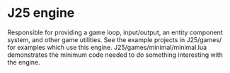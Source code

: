 # J25 engine
Responsible for providing a game loop, input/output, an entity component system, and other game utilities.
See the example projects in J25/games/ for examples which use this engine.
J25/games/minimal/minimal.lua demonstrates the minimum code needed to do something interesting with the engine.
